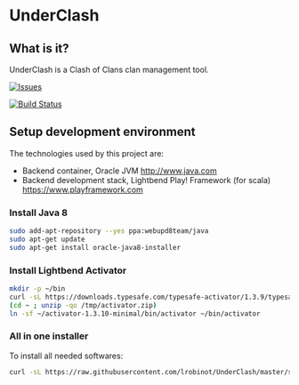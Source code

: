 UnderClash
==========

What is it?
-----------

UnderClash is a Clash of Clans clan management tool.

[![Issues](https://img.shields.io/github/issues/lrobinot/UnderClash.svg)](https://github.com/lrobinot/UnderClash/issues)

[![Build Status](https://drone.io/github.com/lrobinot/UnderClash/status.png)](https://drone.io/github.com/lrobinot/UnderClash/latest)

Setup development environment
-----------------------------

The technologies used by this project are:

  * Backend container, Oracle JVM http://www.java.com
  * Backend development stack, Lightbend Play! Framework (for scala) https://www.playframework.com

### Install Java 8

```bash
sudo add-apt-repository --yes ppa:webupd8team/java
sudo apt-get update
sudo apt-get install oracle-java8-installer
```

### Install Lightbend Activator

```bash
mkdir -p ~/bin
curl -sL https://downloads.typesafe.com/typesafe-activator/1.3.9/typesafe-activator-1.3.10-minimal.zip -o /tmp/activator.zip
(cd ~ ; unzip -qo /tmp/activator.zip)
ln -sf ~/activator-1.3.10-minimal/bin/activator ~/bin/activator
```

### All in one installer

To install all needed softwares:
```bash
curl -sL https://raw.githubusercontent.com/lrobinot/UnderClash/master/setup.sh | bash -
```
